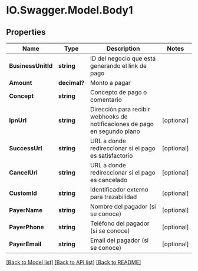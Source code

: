 # IO.Swagger.Model.Body1
## Properties

Name | Type | Description | Notes
------------ | ------------- | ------------- | -------------
**BusinessUnitId** | **string** | ID del negocio que está generando el link de pago | 
**Amount** | **decimal?** | Monto a pagar | 
**Concept** | **string** | Concepto de pago o comentario | 
**IpnUrl** | **string** | Dirección para recibir webhooks de notificaciones de pago en segundo plano | [optional] 
**SuccessUrl** | **string** | URL a donde redireccionar si el pago es satisfactorio | [optional] 
**CancelUrl** | **string** | URL a donde redireccionar si el pago es cancelado | [optional] 
**CustomId** | **string** | Identificador externo para trazabilidad | [optional] 
**PayerName** | **string** | Nombre del pagador (si se conoce) | [optional] 
**PayerPhone** | **string** | Teléfono del pagador (si se conoce) | [optional] 
**PayerEmail** | **string** | Email del pagador (si se conoce) | [optional] 

[[Back to Model list]](../README.md#documentation-for-models) [[Back to API list]](../README.md#documentation-for-api-endpoints) [[Back to README]](../README.md)

